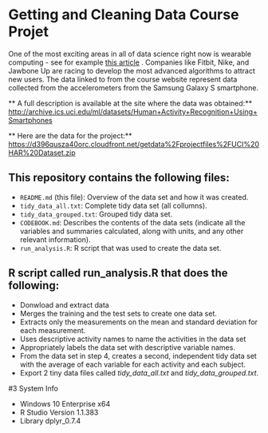 # Getting and Cleaning Data Course Projet
One of the most exciting areas in all of data science right now is wearable computing - see for example [this article](http://www.insideactivitytracking.com/data-science-activity-tracking-and-the-battle-for-the-worlds-top-sports-brand/) . Companies like Fitbit, Nike, and Jawbone Up are racing to develop the most advanced algorithms to attract new users. The data linked to from the course website represent data collected from the accelerometers from the Samsung Galaxy S smartphone. 

** A full description is available at the site where the data was obtained:**
http://archive.ics.uci.edu/ml/datasets/Human+Activity+Recognition+Using+Smartphones

** Here are the data for the project:**
https://d396qusza40orc.cloudfront.net/getdata%2Fprojectfiles%2FUCI%20HAR%20Dataset.zip


## This repository contains the following files: ##

- `README.md` (this file): Overview of the data set and how it was created.
- `tidy_data_all.txt`: Complete tidy data set (all collumns).
- `tidy_data_grouped.txt`: Grouped tidy data set.
- `CODEBOOK.md`: Describes the contents of the data sets (indicate all the variables and summaries calculated, along with units, and any other relevant information).
- `run_analysis.R`: R script that was used to create the data set. 

## R script called run_analysis.R that does the following:

* Donwload and extract data
* Merges the training and the test sets to create one data set.
* Extracts only the measurements on the mean and standard deviation for each measurement.
* Uses descriptive activity names to name the activities in the data set
* Appropriately labels the data set with descriptive variable names.
* From the data set in step 4, creates a second, independent tidy data set with the average of each variable for each activity and each subject.
* Export 2 tiny data files called *tidy_data_all.txt* and *tidy_data_grouped.txt*.

#3 System Info
* Windows 10 Enterprise x64
* R Studio Version 1.1.383
* Library dplyr_0.7.4
